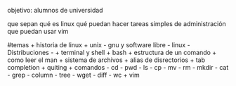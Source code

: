 objetivo: alumnos de universidad

que sepan qué es linux
qué puedan hacer tareas simples de administración
que puedan usar vim

#temas
	+ historia de linux
        + unix
        - gnu y software libre
        - linux
        - Distribuciones
        -
        + terminal y shell
        + bash
        + estructura de un comando
        + como leer el man
        + sistema de archivos
        + alias de disrectorios
        + tab completion
        + quiting
        + comandos
            - cd
            - pwd
            - ls
            - cp
            - mv
            - rm
            - mkdir
            - cat
            - grep
            - column
            - tree
            - wget
            - diff
            - wc
     + vim
